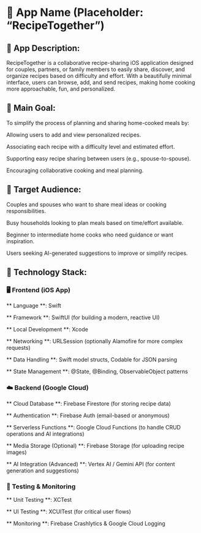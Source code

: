 # 📱 App Name (Placeholder: “RecipeTogether”)

## 🧭 App Description:

RecipeTogether is a collaborative recipe-sharing iOS application designed for couples, partners, or family members to easily share, discover, and organize recipes based on difficulty and effort. With a beautifully minimal interface, users can browse, add, and send recipes, making home cooking more approachable, fun, and personalized.

## 🎯 Main Goal:


To simplify the process of planning and sharing home-cooked meals by:

Allowing users to add and view personalized recipes.

Associating each recipe with a difficulty level and estimated effort.

Supporting easy recipe sharing between users (e.g., spouse-to-spouse).

Encouraging collaborative cooking and meal planning.



## 👥 Target Audience:


Couples and spouses who want to share meal ideas or cooking responsibilities.

Busy households looking to plan meals based on time/effort available.

Beginner to intermediate home cooks who need guidance or want inspiration.

Users seeking AI-generated suggestions to improve or simplify recipes.



## 🧰 Technology Stack:


### 🖥️ Frontend (iOS App)


** Language **: Swift

** Framework **: SwiftUI (for building a modern, reactive UI)

** Local Development **: Xcode

** Networking **: URLSession (optionally Alamofire for more complex requests)

** Data Handling **: Swift model structs, Codable for JSON parsing

** State Management **: @State, @Binding, ObservableObject patterns



### ☁️ Backend (Google Cloud)


** Cloud Database **: Firebase Firestore (for storing recipe data)

** Authentication **: Firebase Auth (email-based or anonymous)

** Serverless Functions **: Google Cloud Functions (to handle CRUD operations and AI integrations)

** Media Storage (Optional) **: Firebase Storage (for uploading recipe images)

** AI Integration (Advanced) **: Vertex AI / Gemini API (for content generation and suggestions)



### 🧪 Testing & Monitoring

** Unit Testing **: XCTest

** UI Testing **: XCUITest (for critical user flows)

** Monitoring **: Firebase Crashlytics & Google Cloud Logging
